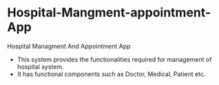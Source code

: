 # Hospital-Mangment-appointment-App
Hospital Managment And Appointment App
- This system provides the functionalities required for management of hospital system.
- It has functional components such as Doctor, Medical, Patient etc.

